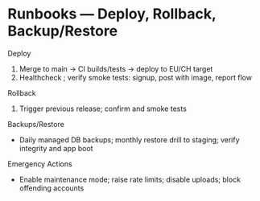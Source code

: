 # Runbooks — Deploy, Rollback, Backup/Restore

Deploy
1. Merge to main → CI builds/tests → deploy to EU/CH target
2. Healthcheck ; verify smoke tests: signup, post with image, report flow

Rollback
1. Trigger previous release; confirm  and smoke tests

Backups/Restore
- Daily managed DB backups; monthly restore drill to staging; verify integrity and app boot

Emergency Actions
- Enable maintenance mode; raise rate limits; disable uploads; block offending accounts
